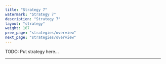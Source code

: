 ```yaml
---
title: "Strategy 7"
watermark: "Strategy 7"
description: "Strategy 7"
layout: "strategy"
weight: 107
prev_page: "strategies/overview"
next_page: "strategies/overview"
---
```


TODO: Put strategy here...

---
